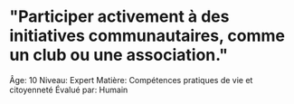 # "Participer activement à des initiatives communautaires, comme un club ou une association."

Âge: 10
Niveau: Expert
Matière: Compétences pratiques de vie et citoyenneté
Évalué par: Humain